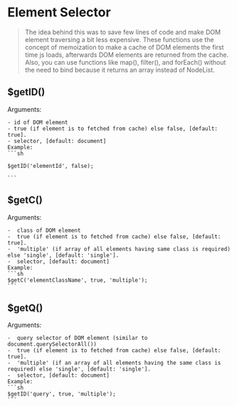 # Element Selector

> The idea behind this was to save few lines of code and make DOM element traversing a bit less expensive. 
> These functions use the concept of memoization to make a cache of DOM elements the first time js loads, 
> afterwards DOM elements are returned from the cache. Also, you can use functions like map(), filter(), and forEach()
> without the need to bind because it returns an array instead of NodeList.


## $getID()

  Arguments:
  
    - id of DOM element
    - true (if element is to fetched from cache) else false, [default: true].
    - selector, [default: document]
    Example:
    ```sh
    
    $getID('elementId', false);
    
    ```
## $getC()

  Arguments:
  
    -  class of DOM element
    -  true (if element is to fetched from cache) else false, [default: true].
    -  'multiple' (if array of all elements having same class is required) else 'single', [default: 'single'].
    -  selector, [default: document]
    Example:
    ```sh
    $getC('elementClassName', true, 'multiple');
    ```
    
## $getQ() 

  Arguments:
  
    -  query selector of DOM element (similar to document.querySelectorAll())
    -  true (if element is to fetched from cache) else false, [default: true].
    -  'multiple' (if an array of all elements having the same class is required) else 'single', [default: 'single'].
    -  selector, [default: document]
    Example:
    ```sh
    $getID('query', true, 'multiple');
    ```
    
